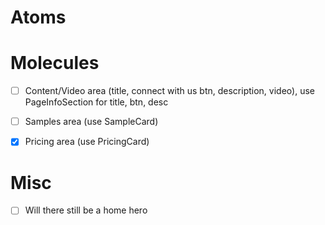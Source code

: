# Atoms

# Molecules
- [ ] Content/Video area (title, connect with us btn, description, video), use PageInfoSection for title, btn, desc
- [ ] Samples area (use SampleCard)
- [x] Pricing area (use PricingCard)


# Misc
- [ ] Will there still be a home hero
